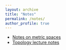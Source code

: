 ```yaml
---
layout: archive
title: "Notes"
permalink: /notes/
author_profile: true
---
```


* [Notes on metric spaces](files/metric-spaces-notes.pdf)
* [Topology lecture notes](files/topology-lecture-notes.pdf)

